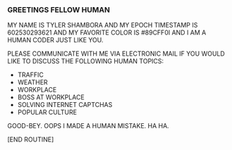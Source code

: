 ### GREETINGS FELLOW HUMAN

MY NAME IS TYLER SHAMBORA AND MY EPOCH TIMESTAMP IS 602530293621 AND MY FAVORITE COLOR IS #89CFF0I AND I AM A HUMAN CODER JUST LIKE YOU.

PLEASE COMMUNICATE WITH ME VIA ELECTRONIC MAIL IF YOU WOULD LIKE TO DISCUSS THE FOLLOWING HUMAN TOPICS:
- TRAFFIC
- WEATHER
- WORKPLACE
- BOSS AT WORKPLACE
- SOLVING INTERNET CAPTCHAS
- POPULAR CULTURE

GOOD-BEY. OOPS I MADE A HUMAN MISTAKE. HA HA.

[END ROUTINE]
